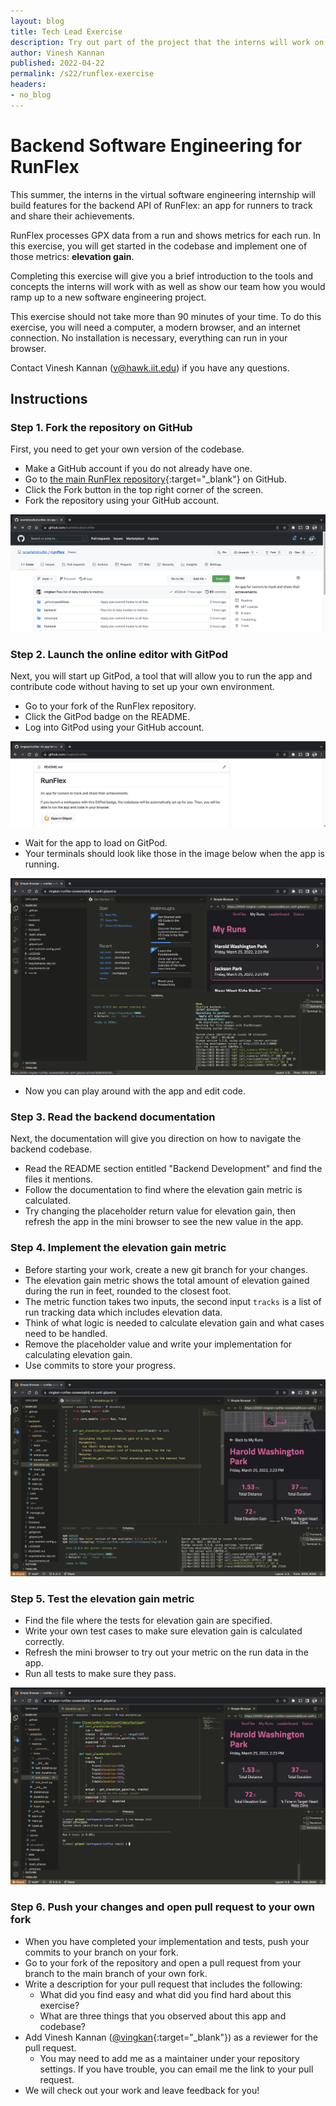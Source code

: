 ```yaml
---
layout: blog
title: Tech Lead Exercise
description: Try out part of the project that the interns will work on!
author: Vinesh Kannan
published: 2022-04-22
permalink: /s22/runflex-exercise
headers:
- no_blog
---
```


# Backend Software Engineering for RunFlex

This summer, the interns in the virtual software engineering internship will build features for the backend API of RunFlex: an app for runners to track and share their achievements.

RunFlex processes GPX data from a run and shows metrics for each run. In this exercise, you will get started in the codebase and implement one of those metrics: **elevation gain**.

Completing this exercise will give you a brief introduction to the tools and concepts the interns will work with as well as show our team how you would ramp up to a new software engineering project.

This exercise should not take more than 90 minutes of your time. To do this exercise, you will need a computer, a modern browser, and an internet connection. No installation is necessary, everything can run in your browser.

Contact Vinesh Kannan (v@hawk.iit.edu) if you have any questions.

## Instructions

### Step 1. Fork the repository on GitHub

First, you need to get your own version of the codebase.

- Make a GitHub account if you do not already have one.
- Go to [the main RunFlex repository](https://github.com/scarletstudio/runflex/){:target="_blank"} on GitHub.
- Click the Fork button in the top right corner of the screen.
- Fork the repository using your GitHub account.

![Fork the repository on GitHub](../assets/img/runflex/exercise/fork.png)

### Step 2. Launch the online editor with GitPod

Next, you will start up GitPod, a tool that will allow you to run the app and contribute code without having to set up your own environment.

- Go to your fork of the RunFlex repository.
- Click the GitPod badge on the README.
- Log into GitPod using your GitHub account.

![Launch the online editor with GitPod](../assets/img/runflex/exercise/launch.png)

- Wait for the app to load on GitPod.
- Your terminals should look like those in the image below when the app is running.

![Wait for the app to load on GitPod](../assets/img/runflex/exercise/load.png)

- Now you can play around with the app and edit code.

### Step 3. Read the backend documentation

Next, the documentation will give you direction on how to navigate the backend codebase.

- Read the README section entitled "Backend Development" and find the files it mentions.
- Follow the documentation to find where the elevation gain metric is calculated.
- Try changing the placeholder return value for elevation gain, then refresh the app in the mini browser to see the new value in the app.

### Step 4. Implement the elevation gain metric

- Before starting your work, create a new git branch for your changes.
- The elevation gain metric shows the total amount of elevation gained during the run in feet, rounded to the closest foot.
- The metric function takes two inputs, the second input `tracks` is a list of run tracking data which includes elevation data.
- Think of what logic is needed to calculate elevation gain and what cases need to be handled.
- Remove the placeholder value and write your implementation for calculating elevation gain.
- Use commits to store your progress.

![Launch the online editor with GitPod](../assets/img/runflex/exercise/edit.png)

### Step 5. Test the elevation gain metric

- Find the file where the tests for elevation gain are specified.
- Write your own test cases to make sure elevation gain is calculated correctly.
- Refresh the mini browser to try out your metric on the run data in the app.
- Run all tests to make sure they pass.

![Launch the online editor with GitPod](../assets/img/runflex/exercise/test.png)

### Step 6. Push your changes and open pull request to your own fork

- When you have completed your implementation and tests, push your commits to your branch on your fork.
- Go to your fork of the repository and open a pull request from your branch to the main branch of your own fork.
- Write a description for your pull request that includes the following:
  - What did you find easy and what did you find hard about this exercise?
  - What are three things that you observed about this app and codebase?
- Add Vinesh Kannan ([@vingkan](https://github.com/vingkan){:target="_blank"}) as a reviewer for the pull request.
  - You may need to add me as a maintainer under your repository settings. If you have trouble, you can email me the link to your pull request.
- We will check out your work and leave feedback for you!

